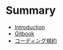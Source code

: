 # Summary

* [Introduction](README.md)
* [Gitbook](/docs/gitbook.md)
* [コーディング規約](/docs/codingTerm.md)
